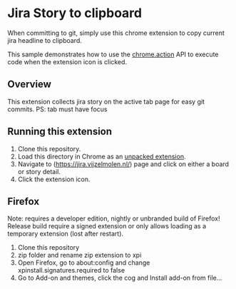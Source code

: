 # Jira Story to clipboard

When committing to git, simply use this chrome extension to copy current jira headline to clipboard.

This sample demonstrates how to use the [chrome.action](https://developer.chrome.com/docs/extensions/reference/api/action) API to execute code when the extension icon is clicked.

## Overview

This extension collects jira story on the active tab page for easy git commits.
PS: tab must have focus

## Running this extension

1. Clone this repository.
2. Load this directory in Chrome as an [unpacked extension](https://developer.chrome.com/docs/extensions/mv3/getstarted/development-basics/#load-unpacked).
3. Navigate to (https://jira.vijzelmolen.nl/) page and click on either a board or story detail.
4. Click the extension icon.

## Firefox

Note: requires a developer edition, nightly or unbranded build of Firefox! Release build require a signed extension or only allows loading as a temporary extension (lost after restart).

1. Clone this repository
2. zip folder and rename zip extension to xpi
3. Open Firefox, go to about:config and change xpinstall.signatures.required to false
4. Go to Add-on and themes, click the cog and Install add-on from file...
